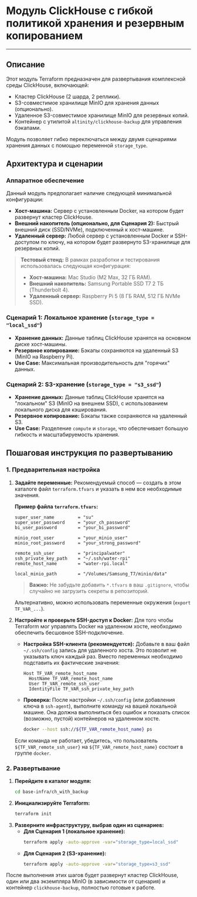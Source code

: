 # Модуль ClickHouse с гибкой политикой хранения и резервным копированием

---

## Описание

Этот модуль Terraform предназначен для развертывания комплексной среды ClickHouse, включающей:
-   Кластер ClickHouse (2 шарда, 2 реплики).
-   S3-совместимое хранилище MinIO для хранения данных (опционально).
-   Удаленное S3-совместимое хранилище MinIO для резервных копий.
-   Контейнер с утилитой `altinity/clickhouse-backup` для управления бэкапами.

Модуль позволяет гибко переключаться между двумя сценариями хранения данных с помощью переменной `storage_type`.

## Архитектура и сценарии

### Аппаратное обеспечение
Данный модуль предполагает наличие следующей минимальной конфигурации:
-   **Хост-машина:** Сервер с установленным Docker, на котором будет развернут кластер ClickHouse.
-   **Внешний накопитель (опционально, для Сценария 2):** Быстрый внешний диск (SSD/NVMe), подключенный к хост-машине.
-   **Удаленный сервер:** Любой сервер с установленным Docker и SSH-доступом по ключу, на котором будет развернуто S3-хранилище для резервных копий.

> **Тестовый стенд:**
> В рамках разработки и тестирования использовалась следующая конфигурация:
> -   **Хост-машина:** Mac Studio (M2 Max, 32 ГБ RAM).
> -   **Внешний накопитель:** Samsung Portable SSD T7 2 ТБ (Thunderbolt 4).
> -   **Удаленный сервер:** Raspberry Pi 5 (8 ГБ RAM, 512 ГБ NVMe SSD).

### Сценарий 1: Локальное хранение (`storage_type = "local_ssd"`)
-   **Хранение данных:** Данные таблиц ClickHouse хранятся на основном диске хост-машины.
-   **Резервное копирование:** Бэкапы сохраняются на удаленный S3 (MinIO на Raspberry Pi).
-   **Use Case:** Максимальная производительность для "горячих" данных.

### Сценарий 2: S3-хранение (`storage_type = "s3_ssd"`)
-   **Хранение данных:** Данные таблиц ClickHouse хранятся на "локальном" S3 (MinIO на внешнем SSD), с использованием локального диска для кэширования.
-   **Резервное копирование:** Бэкапы также сохраняются на удаленный S3.
-   **Use Case:** Разделение `compute` и `storage`, что обеспечивает большую гибкость и масштабируемость хранения.

## Пошаговая инструкция по развертыванию

### 1. Предварительная настройка


1.  **Задайте переменные:**
    Рекомендуемый способ — создать в этом каталоге файл `terraform.tfvars` и указать в нем все необходимые значения.
    
    **Пример файла `terraform.tfvars`:**
    ```hcl
    super_user_name         = "su"
    super_user_password     = "your_ch_password"
    bi_user_password        = "your_bi_password"
    
    minio_root_user         = "your_minio_user"
    minio_root_password     = "your_strong_password"
    
    remote_ssh_user         = "principalwater"
    ssh_private_key_path    = "~/.ssh/water-rpi"
    remote_host_name        = "water-rpi.local"
    
    local_minio_path        = "/Volumes/Samsung_T7/minio/data"
    ```
    > **Важно:** Не забудьте добавить `*.tfvars` в ваш `.gitignore`, чтобы случайно не загрузить секреты в репозиторий.
    
    Альтернативно, можно использовать переменные окружения (`export TF_VAR_...`).

2.  **Настройте и проверьте SSH-доступ к Docker:**
    Для того чтобы Terraform мог управлять Docker на удаленном хосте, необходимо обеспечить бесшовное SSH-подключение.
    
    *   **Настройка SSH-клиента (рекомендуется):** Добавьте в ваш файл `~/.ssh/config` запись для удаленного хоста. Это позволит не указывать ключ каждый раз. Вместо переменных необходимо подставить их фактические значения:
        ```
        Host TF_VAR_remote_host_name
          HostName TF_VAR_remote_host_name
          User TF_VAR_remote_ssh_user
          IdentityFile TF_VAR_ssh_private_key_path
        ```
    *   **Проверка:** После настройки `~/.ssh/config` (или добавления ключа в `ssh-agent`), выполните команду на вашей локальной машине. Она должна выполниться без ошибок и показать список (возможно, пустой) контейнеров на удаленном хосте.
        ```sh
        docker --host ssh://${TF_VAR_remote_host_name} ps
        ```
    Если команда не работает, убедитесь, что пользователь `${TF_VAR_remote_ssh_user}` на `${TF_VAR_remote_host_name}` состоит в группе `docker`.

### 2. Развертывание

1.  **Перейдите в каталог модуля:**
    ```sh
    cd base-infra/ch_with_backup
    ```
2.  **Инициализируйте Terraform:**
    ```sh
    terraform init
    ```
3.  **Разверните инфраструктуру, выбрав один из сценариев:**
    -   **Для Сценария 1 (локальное хранение):**
        ```sh
        terraform apply -auto-approve -var="storage_type=local_ssd"
        ```
    -   **Для Сценария 2 (S3-хранение):**
        ```sh
        terraform apply -auto-approve -var="storage_type=s3_ssd"
        ```

После выполнения этих шагов будет развернут кластер ClickHouse, один или два экземпляра MinIO (в зависимости от сценария) и контейнер `clickhouse-backup`, полностью готовые к работе.
